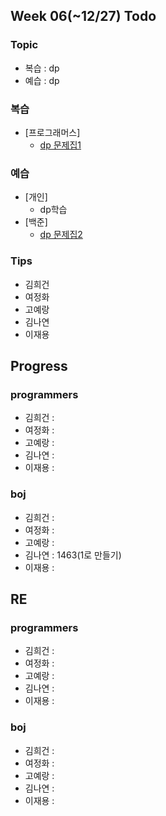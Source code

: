 
## Week 06(~12/27) Todo
### Topic
- 복습 : dp
- 예습 : dp

### 복습

- [프로그래머스]
	- [dp 문제집1](https://www.acmicpc.net/workbook/view/6085)


### 예습

- [개인]
	- dp학습
- [백준]
	- [dp 문제집2](https://www.acmicpc.net/workbook/view/6141)



### Tips

- 김희건
- 여정화
- 고예랑
- 김나연
- 이재용



## Progress

### programmers
- 김희건 : 
- 여정화 : 
- 고예랑 : 
- 김나연 :
- 이재용 :


### boj
- 김희건 : 			
- 여정화 : 
- 고예랑 :
- 김나연 : 1463(1로 만들기)
- 이재용 :



## RE

### programmers
- 김희건 : 
- 여정화 :
- 고예랑 :
- 김나연 : 
- 이재용 :


### boj
- 김희건 :
- 여정화 : 
- 고예랑 :
- 김나연 :
- 이재용 :









